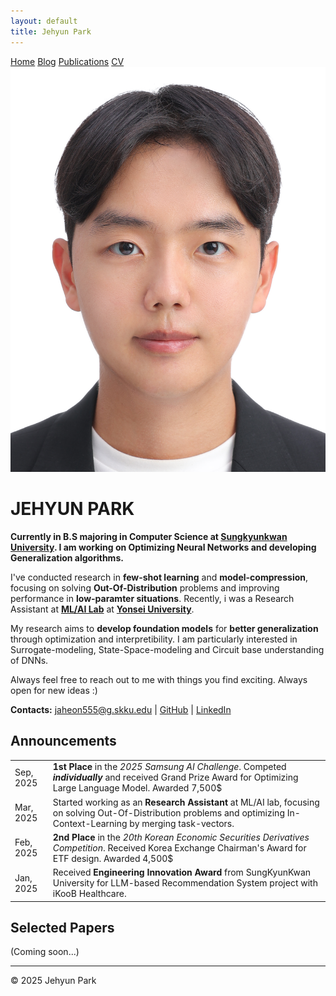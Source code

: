 ```yaml
---
layout: default
title: Jehyun Park
---
```


<nav>
  <a href="/">Home</a>
  <a href="/blog/">Blog</a>
  <a href="/publications/">Publications</a>
  <a href="/assets/files/CV_PHJ.pdf">CV</a>
</nav>


<div class="profile-section">
  <div class="profile-image">
    <img src="/assets/images/profile_img.jpg" alt="Jehyun Park" />
  </div>
  
  <h1>JEHYUN PARK</h1>
  <!-- <p class="subtitle"><em>Keep it simple, but not simpler</em></p> -->
</div>

**Currently in B.S majoring in Computer Science at [Sungkyunkwan University](https://www.skku.edu/). I am working on Optimizing Neural Networks and developing Generalization algorithms.**

I've conducted research in **few-shot learning** and **model-compression**, focusing on solving **Out-Of-Distribution** problems and improving performance in **low-paramter situations**. Recently, i was a Research Assistant at **[ML/AI Lab](https://mlai.yonsei.ac.kr/home)** at **[Yonsei University](https://www.yonsei.ac.kr/sc/index.do)**.

My research aims to **develop foundation models** for **better generalization** through optimization and interpretibility. I am particularly interested in Surrogate-modeling, State-Space-modeling and Circuit base understanding of DNNs.

Always feel free to reach out to me with things you find exciting. Always open for new ideas :)

<!-- **Contacts:** [jaheon555@g.skku.edu](mailto:jaheon555@g.skku.edu) | [GitHub](https://github.com/Parkprogrammer) | [LinkedIn](https://linkedin.com/in/je-hyun-park-42414a27b/) -->
<p class="contacts"><strong>Contacts:</strong> <a href="mailto:jaheon555@g.skku.edu">jaheon555@g.skku.edu</a> | <a href="https://github.com/Parkprogrammer">GitHub</a> | <a href="https://linkedin.com/in/je-hyun-park-42414a27b/">LinkedIn</a></p> 


<h2>Announcements</h2>
<table>
  <tbody>
    <tr>
      <td>Sep, 2025</td>
      <td><strong>1st Place</strong> in the <em>2025 Samsung AI Challenge</em>. Competed <em><strong>individually</strong></em> and received Grand Prize Award for Optimizing Large Language Model. Awarded 7,500$</td>
    </tr>
    <tr>
      <td>Mar, 2025</td>
      <td>Started working as an <strong>Research Assistant</strong> at ML/AI lab, focusing on solving Out-Of-Distribution problems and optimizing In-Context-Learning by merging task-vectors.</td>
    </tr>
    <tr>
      <td>Feb, 2025</td>
      <td><strong>2nd Place</strong> in the <em>20th Korean Economic Securities Derivatives Competition</em>. Received Korea Exchange Chairman's Award for ETF design. Awarded 4,500$</td>
    </tr>
    <tr>
      <td>Jan, 2025</td>
      <td>Received <strong>Engineering Innovation Award</strong> from SungKyunKwan University for LLM-based Recommendation System project with iKooB Healthcare.</td>
    </tr>
  </tbody>
</table>

## Selected Papers

(Coming soon...)

<footer>
  <hr>
  <p>© 2025 Jehyun Park</p>
</footer>

